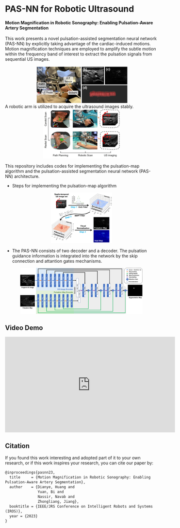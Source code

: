 
# PAS-NN for Robotic Ultrasound

#### Motion Magnification in Robotic Sonography: Enabling Pulsation-Aware Artery Segmentation

This work presents a novel pulsation-assisted segmentation neural network (PAS-NN) by explicitly taking advantage of the cardiac-induced motions. Motion magnification techniques are employed to amplify the subtle motion within the frequency band of interest to extract the pulsation signals from sequential US images. 
<div align="center">
<img src=asset/fig_introduction.jpg  width=60% title=asadsds/>
</div>
A robotic arm is utilized to acquire the ultrasound images stably. 
<div align="center">
<img src=asset/fig_imaging_pipeline.jpg  width=50% title=asadsds/>
</div>

This repository includes codes for implementing the pulsation-map algorithm and the pulsation-assisted segmentation neural network (PAS-NN) architecture. 

- Steps for implementing the pulsation-map algorithm
<div align="center">
<img src=asset/fig_pme_pipeline.jpg  width=40%/>
</div>

- The PAS-NN consists of two decoder and a decoder. The pulsation guidance information is integrated into the network by the skip connection and attantion gates mechanisms.
<div align="center">
<img src=asset/fig_network_structure.png  width=80%/>
</div>

## Video Demo
<center> <iframe width="560" height="315" src="https://www.youtube.com/embed/cLeN-TGS1f8" title="YouTube video player" frameborder="0" allow="accelerometer; autoplay; clipboard-write; encrypted-media; gyroscope; picture-in-picture; web-share" allowfullscreen></iframe></center>


## Citation
If you found this work interesting and adopted part of it to your own research, or if this work inspires your research, you can cite our paper by:

```
@inproceedings{pasnn23,
  title     = {Motion Magnification in Robotic Sonography: Enabling Pulsation-Aware Artery Segmentation},
  author    = {Dianye, Huang and
               Yuan, Bi and
               Nassir, Navab and
               Zhongliang, Jiang},
  booktitle = {IEEE/JRS Conference on Intelligent Robots and Systems (IROS)},
  year = {2023}
}
```
